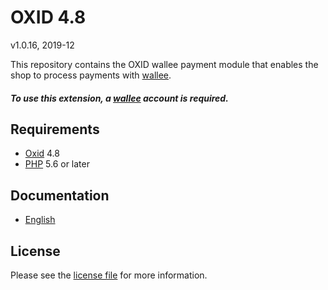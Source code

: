 # OXID 4.8

v1.0.16, 2019-12

This repository contains the OXID  wallee payment module that enables the shop to process payments with [wallee](https://www.wallee.com).

##### To use this extension, a [wallee](https://www.wallee.com) account is required.

## Requirements

* [Oxid](https://www.oxid-esales.com/) 4.8
* [PHP](http://php.net/) 5.6 or later

## Documentation

* [English](https://plugin-documentation.wallee.com/wallee-payment/oxid-4.8/1.0.16/docs/en/documentation.html)

## License

Please see the [license file](https://github.com/wallee-payment/oxid-4.8/blob/1.0.16/LICENSE) for more information.